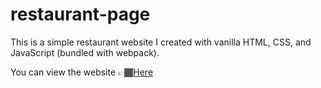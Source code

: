 # restaurant-page

This is a simple restaurant website I created with vanilla HTML, CSS, and JavaScript (bundled with webpack).

You can view the website 👉🏾[Here](https://calebl42.github.io/restaurant-page/)
